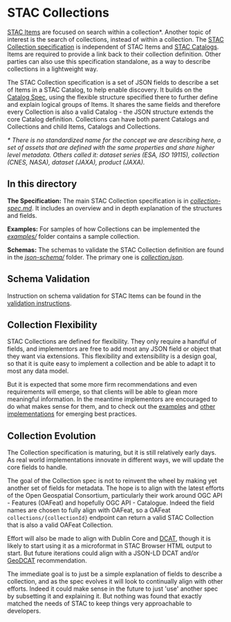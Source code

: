 # STAC Collections

[STAC Items](../item-spec/README.md) are focused on search within a collection*. Another topic of 
interest is the search of collections, instead of within a collection. The [STAC Collection specification](collection-spec.md)
is independent of STAC Items and 
[STAC Catalogs](../catalog-spec/README.md). Items are required to provide a link back to their collection definition. Other parties 
can also use this specification standalone, as a way to describe collections in a lightweight way.

The STAC Collection specification is a set of JSON fields to describe a set of Items in a STAC Catalog, to help enable discovery. It builds on 
the [Catalog Spec](../catalog-spec/README.md), using the flexible structure specified there to further define and explain logical 
groups of Items. It shares the same fields and therefore every Collection is also a valid Catalog - the JSON structure extends
the core Catalog definition. Collections can have both parent Catalogs and Collections and child Items, Catalogs and Collections. 

*\* There is no standardized name for the concept we are describing here, a set of assets that are defined with the same 
properties and share higher level metadata. Others called it: dataset series (ESA, ISO 19115), collection (CNES, NASA), dataset (JAXA), product (JAXA).*

## In this directory

**The Specification:** The main STAC Collection specification is in *[collection-spec.md](collection-spec.md)*. It includes an overview and in depth explanation of the 
structures and fields.

**Examples:** For samples of how Collections can be implemented the *[examples/](examples/)* folder contains a sample collection. 

**Schemas:** The schemas to validate the STAC Collection definition are found in the 
*[json-schema/](json-schema/)* folder. The primary one is *[collection.json](json-schema/collection.json)*.

## Schema Validation

Instruction on schema validation for STAC Items can be found in the [validation instructions](../validation/README.md).

## Collection Flexibility

STAC Collections are defined for flexibility. They only require a handful of fields, and
implementors are free to add most any JSON field or object that they want via extensions.
This flexibility and extensibility is a design goal, so that it is quite easy to implement a
collection and be able to adapt it to most any data model.

But it is expected that some more firm recommendations and even requirements will emerge, so that clients will be able to glean
more meaningful information. In the meantime implementors are encouraged to do what makes sense for
them, and to check out the [examples](examples/) and [other implementations](../implementations.md) for emerging best practices.

## Collection Evolution 

The Collection specification is maturing, but it is still relatively early days. As real world
implementations innovate in different ways, we will update the core fields to handle.

The goal of the Collection spec is not to reinvent the wheel by making yet another set of fields for metadata. The hope is to 
align with the latest efforts of the Open Geospatial Consortium, particularly their work around OGC API - Features (OAFeat) and hopefully OGC API - Catalogue. 
Indeed the field names are chosen to fully align with OAFeat, so a OAFeat `collections/{collectionId}` endpoint can return
a valid STAC Collection that is also a valid OAFeat Collection.

Effort will also be made to align with Dublin Core and [DCAT](https://www.w3.org/TR/vocab-dcat/), though it is likely to
start using it as a microformat in STAC Browser HTML output to start. But future iterations could align with a JSON-LD DCAT
and/or [GeoDCAT](https://github.com/SEMICeu/GeoDCAT-AP) recommendation.

The immediate goal is to just be a simple explanation of fields to describe a collection, and as the spec evolves it will look to
continually align with other efforts. Indeed it could make sense in the future to just 'use' another spec by subsetting it 
and explaining it. But nothing was found that exactly matched the needs of STAC to keep things very approachable to developers.
